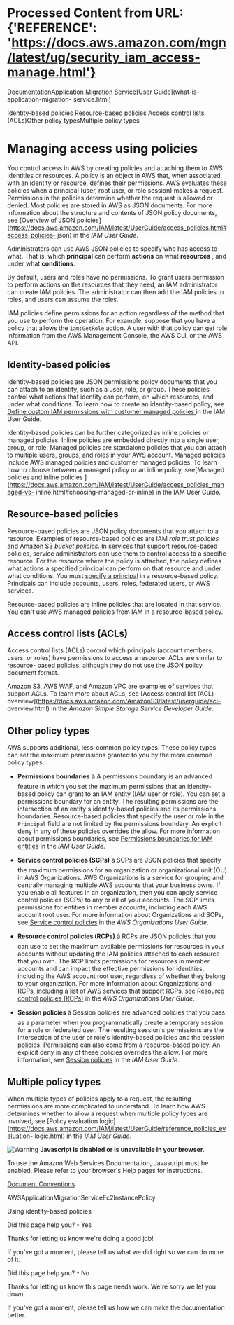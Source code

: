 # Processed Content from URL: {'REFERENCE': 'https://docs.aws.amazon.com/mgn/latest/ug/security_iam_access-manage.html'}

[](/pdfs/mgn/latest/ug/user-guide.pdf#security_iam_access-manage "Open PDF")

[Documentation](/index.html)[Application Migration
Service](/mgn/index.html)[User Guide](what-is-application-migration-
service.html)

Identity-based policies Resource-based policies Access control lists
(ACLs)Other policy typesMultiple policy types

# Managing access using policies

You control access in AWS by creating policies and attaching them to AWS
identities or resources. A policy is an object in AWS that, when associated
with an identity or resource, defines their permissions. AWS evaluates these
policies when a principal (user, root user, or role session) makes a request.
Permissions in the policies determine whether the request is allowed or
denied. Most policies are stored in AWS as JSON documents. For more
information about the structure and contents of JSON policy documents, see
[Overview of JSON
policies](https://docs.aws.amazon.com/IAM/latest/UserGuide/access_policies.html#access_policies-
json) in the _IAM User Guide_.

Administrators can use AWS JSON policies to specify who has access to what.
That is, which **principal** can perform **actions** on what **resources** ,
and under what **conditions**.

By default, users and roles have no permissions. To grant users permission to
perform actions on the resources that they need, an IAM administrator can
create IAM policies. The administrator can then add the IAM policies to roles,
and users can assume the roles.

IAM policies define permissions for an action regardless of the method that
you use to perform the operation. For example, suppose that you have a policy
that allows the `iam:GetRole` action. A user with that policy can get role
information from the AWS Management Console, the AWS CLI, or the AWS API.

## Identity-based policies

Identity-based policies are JSON permissions policy documents that you can
attach to an identity, such as a user, role, or group. These policies control
what actions that identity can perform, on which resources, and under what
conditions. To learn how to create an identity-based policy, see [Define
custom IAM permissions with customer managed policies
](https://docs.aws.amazon.com/IAM/latest/UserGuide/access_policies_create.html)
in the IAM User Guide.

Identity-based policies can be further categorized as inline policies or
managed policies. Inline policies are embedded directly into a single user,
group, or role. Managed policies are standalone policies that you can attach
to multiple users, groups, and roles in your AWS account. Managed policies
include AWS managed policies and customer managed policies. To learn how to
choose between a managed policy or an inline policy, see[Managed policies and
inline policies
](https://docs.aws.amazon.com/IAM/latest/UserGuide/access_policies_managed-vs-
inline.html#choosing-managed-or-inline) in the IAM User Guide.

## Resource-based policies

Resource-based policies are JSON policy documents that you attach to a
resource. Examples of resource-based policies are IAM _role trust policies_
and Amazon S3 _bucket policies_. In services that support resource-based
policies, service administrators can use them to control access to a specific
resource. For the resource where the policy is attached, the policy defines
what actions a specified principal can perform on that resource and under what
conditions. You must [specify a
principal](https://docs.aws.amazon.com/IAM/latest/UserGuide/reference_policies_elements_principal.html)
in a resource-based policy. Principals can include accounts, users, roles,
federated users, or AWS services.

Resource-based policies are inline policies that are located in that service.
You can't use AWS managed policies from IAM in a resource-based policy.

## Access control lists (ACLs)

Access control lists (ACLs) control which principals (account members, users,
or roles) have permissions to access a resource. ACLs are similar to resource-
based policies, although they do not use the JSON policy document format.

Amazon S3, AWS WAF, and Amazon VPC are examples of services that support ACLs.
To learn more about ACLs, see [Access control list (ACL)
overview](https://docs.aws.amazon.com/AmazonS3/latest/userguide/acl-
overview.html) in the _Amazon Simple Storage Service Developer Guide_.

## Other policy types

AWS supports additional, less-common policy types. These policy types can set
the maximum permissions granted to you by the more common policy types.

  * **Permissions boundaries** â A permissions boundary is an advanced feature in which you set the maximum permissions that an identity-based policy can grant to an IAM entity (IAM user or role). You can set a permissions boundary for an entity. The resulting permissions are the intersection of an entity's identity-based policies and its permissions boundaries. Resource-based policies that specify the user or role in the `Principal` field are not limited by the permissions boundary. An explicit deny in any of these policies overrides the allow. For more information about permissions boundaries, see [Permissions boundaries for IAM entities](https://docs.aws.amazon.com/IAM/latest/UserGuide/access_policies_boundaries.html) in the _IAM User Guide_.

  * **Service control policies (SCPs)** â SCPs are JSON policies that specify the maximum permissions for an organization or organizational unit (OU) in AWS Organizations. AWS Organizations is a service for grouping and centrally managing multiple AWS accounts that your business owns. If you enable all features in an organization, then you can apply service control policies (SCPs) to any or all of your accounts. The SCP limits permissions for entities in member accounts, including each AWS account root user. For more information about Organizations and SCPs, see [Service control policies](https://docs.aws.amazon.com/organizations/latest/userguide/orgs_manage_policies_scps.html) in the _AWS Organizations User Guide_.

  * **Resource control policies (RCPs)** â RCPs are JSON policies that you can use to set the maximum available permissions for resources in your accounts without updating the IAM policies attached to each resource that you own. The RCP limits permissions for resources in member accounts and can impact the effective permissions for identities, including the AWS account root user, regardless of whether they belong to your organization. For more information about Organizations and RCPs, including a list of AWS services that support RCPs, see [Resource control policies (RCPs)](https://docs.aws.amazon.com/organizations/latest/userguide/orgs_manage_policies_rcps.html) in the _AWS Organizations User Guide_.

  * **Session policies** â Session policies are advanced policies that you pass as a parameter when you programmatically create a temporary session for a role or federated user. The resulting session's permissions are the intersection of the user or role's identity-based policies and the session policies. Permissions can also come from a resource-based policy. An explicit deny in any of these policies overrides the allow. For more information, see [Session policies](https://docs.aws.amazon.com/IAM/latest/UserGuide/access_policies.html#policies_session) in the _IAM User Guide_. 

## Multiple policy types

When multiple types of policies apply to a request, the resulting permissions
are more complicated to understand. To learn how AWS determines whether to
allow a request when multiple policy types are involved, see [Policy
evaluation
logic](https://docs.aws.amazon.com/IAM/latest/UserGuide/reference_policies_evaluation-
logic.html) in the _IAM User Guide_.

![Warning](https://d1ge0kk1l5kms0.cloudfront.net/images/G/01/webservices/console/warning.png)
**Javascript is disabled or is unavailable in your browser.**

To use the Amazon Web Services Documentation, Javascript must be enabled.
Please refer to your browser's Help pages for instructions.

[Document Conventions](/general/latest/gr/docconventions.html)

AWSApplicationMigrationServiceEc2InstancePolicy

Using identity-based policies

Did this page help you? - Yes

Thanks for letting us know we're doing a good job!

If you've got a moment, please tell us what we did right so we can do more of
it.

Did this page help you? - No

Thanks for letting us know this page needs work. We're sorry we let you down.

If you've got a moment, please tell us how we can make the documentation
better.

